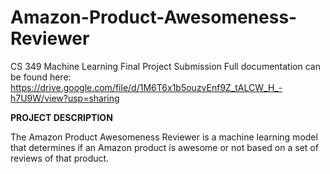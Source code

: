 # Amazon-Product-Awesomeness-Reviewer
CS 349 Machine Learning
Final Project Submission
Full documentation can be found here: https://drive.google.com/file/d/1M6T6x1b5ouzvEnf9Z_tALCW_H_-h7U9W/view?usp=sharing

**PROJECT DESCRIPTION**

The Amazon Product Awesomeness Reviewer is a machine learning model that determines if an Amazon product is awesome or not based on a set of reviews of that product. 
